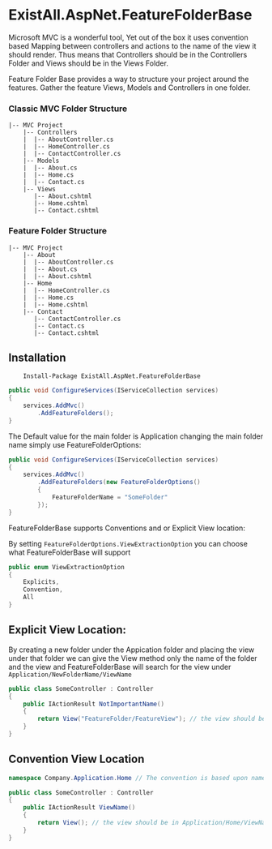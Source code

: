 # ExistAll.AspNet.FeatureFolderBase

Microsoft MVC is a wonderful tool, Yet out of the box it uses convention based Mapping between controllers and actions to the name
of the view it should render. Thus means that Controllers should be in the Controllers Folder and Views should be in the Views Folder.

Feature Folder Base provides a way to structure your project around the features. Gather the feature Views, Models and Controllers in one folder.

### Classic MVC Folder Structure
```
|-- MVC Project
    |-- Controllers
    |  |-- AboutController.cs
    |  |-- HomeController.cs
    |  |-- ContactController.cs
    |-- Models
    |  |-- About.cs
    |  |-- Home.cs
    |  |-- Contact.cs
    |-- Views
       |-- About.cshtml
       |-- Home.cshtml
       |-- Contact.cshtml
```

### Feature Folder Structure
```
|-- MVC Project
    |-- About
    |  |-- AboutController.cs
    |  |-- About.cs
    |  |-- About.cshtml
    |-- Home
    |  |-- HomeController.cs
    |  |-- Home.cs
    |  |-- Home.cshtml 
    |-- Contact
       |-- ContactController.cs
       |-- Contact.cs
       |-- Contact.cshtml
```


## Installation
```
    Install-Package ExistAll.AspNet.FeatureFolderBase 
```



```csharp
public void ConfigureServices(IServiceCollection services)
{			
	services.AddMvc()
	    .AddFeatureFolders();
}
```

The Default value for the main folder is Application changing the main folder name simply use FeatureFolderOptions:

```csharp
public void ConfigureServices(IServiceCollection services)
{			
	services.AddMvc()				
        .AddFeatureFolders(new FeatureFolderOptions()
		{
		    FeatureFolderName = "SomeFolder"
		});
}
```

FeatureFolderBase supports Conventions and or Explicit View location:

By setting ```FeatureFolderOptions.ViewExtractionOption``` you can choose what FeatureFolderBase will support

```csharp
public enum ViewExtractionOption
{
	Explicits,
	Convention,
	All
}
```

## Explicit View Location:

By creating a new folder under the Appication folder and placing the view under that folder we can give the View method only the name of the folder and the view and FeatureFolderBase will search for the view under ```Application/NewFolderName/ViewName```

```csharp 
public class SomeController : Controller
{
	public IActionResult NotImportantName()
	{
		return View("FeatureFolder/FeatureView"); // the view should be in Application/FeatureFloder/FeatureView.cshtml
	}
}
```

## Convention View Location

```csharp 
namespace Company.Application.Home // The convention is based upon namespace --> folder structure

public class SomeController : Controller
{
	public IActionResult ViewName()
	{
		return View(); // the view should be in Application/Home/ViewName.cshtml
	}
}
```
